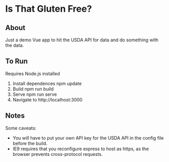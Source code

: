 Is That Gluten Free?
==============

About
--------------

Just a demo Vue app to hit the USDA API for data and do something with the data.

To Run
--------------

Requires Node.js installed

1. Install dependences
  npm update
2. Build
  npm run build
3. Serve
  npm run serve
4. Navigate to http://localhost:3000

Notes
--------------

Some caveats:

- You will have to put your own API key for the USDA API in the config file before the build.
- IE9 requires that you reconfigure express to host as https, as the browser prevents cross-protocol requests.
